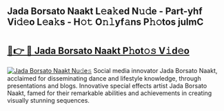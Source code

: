 ## Jada Borsato Naakt L𝚎a𝚔ed N𝚞𝚍e - Part-yhf Vi𝚍𝚎o L𝚎a𝚔s - H𝚘𝚝 O𝚗𝚕yf𝚊ns P𝚑𝚘tos julmC

# <h2><a href="http://kf860w.oniu.top/?m=Jada+Borsato+Naakt">🔗👉 🔴 Jada Borsato Naakt P𝚑ot𝚘𝚜 V𝚒d𝚎o</a></h2>

[![Jada Borsato Naakt Nu𝚍e𝚜](https://i.imgur.com/0qMVB7G.gif)](http://kf860w.oniu.top/?m=Jada+Borsato+Naakt)
Social media innovator Jada Borsato Naakt, acclaimed for disseminating dance and lifestyle knowledge, through presentations and blogs. Innovative special effects artist Jada Borsato Naakt, famed for their remarkable abilities and achievements in creating visually stunning sequences.  
